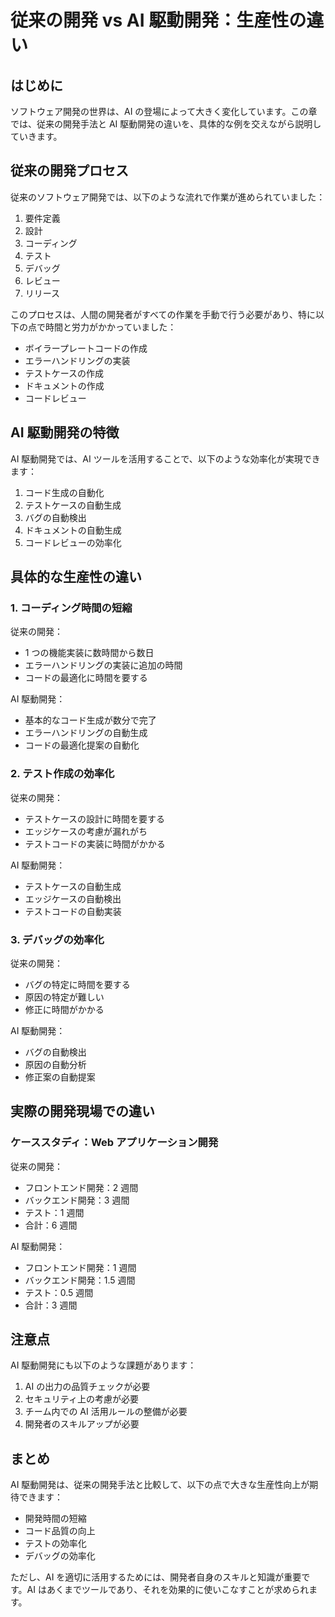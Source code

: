 # 従来の開発 vs AI 駆動開発：生産性の違い

## はじめに

ソフトウェア開発の世界は、AI の登場によって大きく変化しています。この章では、従来の開発手法と AI 駆動開発の違いを、具体的な例を交えながら説明していきます。

## 従来の開発プロセス

従来のソフトウェア開発では、以下のような流れで作業が進められていました：

1. 要件定義
2. 設計
3. コーディング
4. テスト
5. デバッグ
6. レビュー
7. リリース

このプロセスは、人間の開発者がすべての作業を手動で行う必要があり、特に以下の点で時間と労力がかかっていました：

- ボイラープレートコードの作成
- エラーハンドリングの実装
- テストケースの作成
- ドキュメントの作成
- コードレビュー

## AI 駆動開発の特徴

AI 駆動開発では、AI ツールを活用することで、以下のような効率化が実現できます：

1. コード生成の自動化
2. テストケースの自動生成
3. バグの自動検出
4. ドキュメントの自動生成
5. コードレビューの効率化

## 具体的な生産性の違い

### 1. コーディング時間の短縮

従来の開発：

- 1 つの機能実装に数時間から数日
- エラーハンドリングの実装に追加の時間
- コードの最適化に時間を要する

AI 駆動開発：

- 基本的なコード生成が数分で完了
- エラーハンドリングの自動生成
- コードの最適化提案の自動化

### 2. テスト作成の効率化

従来の開発：

- テストケースの設計に時間を要する
- エッジケースの考慮が漏れがち
- テストコードの実装に時間がかかる

AI 駆動開発：

- テストケースの自動生成
- エッジケースの自動検出
- テストコードの自動実装

### 3. デバッグの効率化

従来の開発：

- バグの特定に時間を要する
- 原因の特定が難しい
- 修正に時間がかかる

AI 駆動開発：

- バグの自動検出
- 原因の自動分析
- 修正案の自動提案

## 実際の開発現場での違い

### ケーススタディ：Web アプリケーション開発

従来の開発：

- フロントエンド開発：2 週間
- バックエンド開発：3 週間
- テスト：1 週間
- 合計：6 週間

AI 駆動開発：

- フロントエンド開発：1 週間
- バックエンド開発：1.5 週間
- テスト：0.5 週間
- 合計：3 週間

## 注意点

AI 駆動開発にも以下のような課題があります：

1. AI の出力の品質チェックが必要
2. セキュリティ上の考慮が必要
3. チーム内での AI 活用ルールの整備が必要
4. 開発者のスキルアップが必要

## まとめ

AI 駆動開発は、従来の開発手法と比較して、以下の点で大きな生産性向上が期待できます：

- 開発時間の短縮
- コード品質の向上
- テストの効率化
- デバッグの効率化

ただし、AI を適切に活用するためには、開発者自身のスキルと知識が重要です。AI はあくまでツールであり、それを効果的に使いこなすことが求められます。

